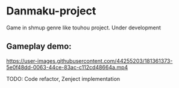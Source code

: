 # Danmaku-project
Game in shmup genre like touhou project. Under development

## Gameplay demo:

https://user-images.githubusercontent.com/44255203/181361373-5e0f48dd-0063-44ce-83ac-c112cd48664a.mp4

TODO: 
Code refactor, Zenject implementation
